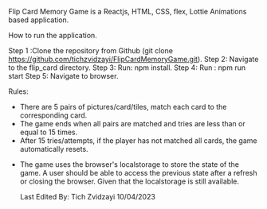 Flip Card Memory Game is a Reactjs, HTML, CSS, flex, Lottie Animations based application.

How to run the application.

Step 1 :Clone the repository from Github (git clone https://github.com/tichzvidzayi/FlipCardMemoryGame.git).
Step 2: Navigate to the flip_card directory.
Step 3: Run: npm install.
Step 4: Run : npm run start
Step 5: Navigate to browser.

Rules:

- There are 5 pairs of pictures/card/tiles, match each card to the corresponding card.
- The game ends when all pairs are matched and tries are less than or equal to 15 times.
- After 15 tries/attempts, if the player has not matched all cards, the game automatically resets.


* The game uses the browser's localstorage to store the state of the game.
  A user should be able to access the previous state after a refresh or
  closing the browser. Given that the localstorage is still available.


  Last Edited By: Tich Zvidzayi
                    10/04/2023
